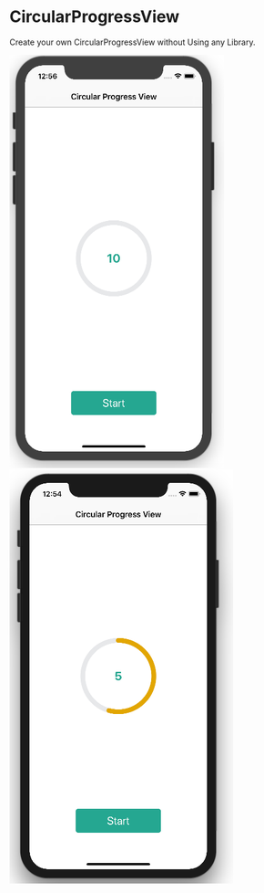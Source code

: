 # CircularProgressView
Create your own CircularProgressView without Using any Library.

![alt text](https://raw.githubusercontent.com/raj-engineer/CircularProgressView/master/Screenshots/Screen%20Shot%202018-05-13%20at%2012.56.46%20AM.png)         ![alt text](https://raw.githubusercontent.com/raj-engineer/CircularProgressView/master/Screenshots/Screen%20Shot%202018-05-13%20at%2012.54.17%20AM.png)
